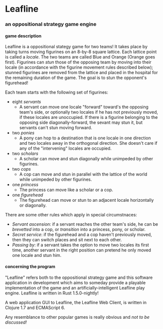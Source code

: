 # Leafline

### an oppositional strategy game engine

#### game description

Leafline is a oppositional stategy game for two teams! It takes place by taking turns moving figurines on an 8-by-8 square lattice. Each lattice point is called a *locale*. The two teams are called Blue and Orange (Orange goes first). Figurines can *stun* those of the opposing team by moving into their locale (in accordance with the figurine movement rules described below); stunned figurines are removed from the lattice and placed in the hospital for the remaining duration of the game. The goal is to stun the opponent's figurehead!

Each team starts with the following set of figurines:

* eight _servants_
  * A servant can move one locale "forward" toward's the opposing team's side, or optionally two locales if he has not previously moved, if these locales are unoccupied. If there is a figurine belonging to the opposing side diagonally-forward, the sevant may stun it, but servants can't stun moving forward.
* two _ponies_
  * A pony can hop to a destination that is one locale in one direction and two locales away in the orthogonal direction. She doesn't care if any of the "intervening" locales are occupied.
* two _scholars_
  * A scholar can move and stun diagonally while unimpeded by other figurines.
* two _cops_
  * A cop can move and stun in parallel with the lattice of the world while unimpeded by other figurines.
* one _princess_
  * The princess can move like a scholar or a cop.
* one _figurehead_
  * The figurehead can move or stun to an adjacent locale horizontally or diagonally.

There are some other rules which apply in special circumstnaces:

* _Servant ascension_: if a servant reaches the other team's side, he can be _brevetted_ into a cop, or _transition_ into a princess, pony, or scholar.
* _Secret service_: if the figurehead and a cop haven't previously moved, then they can switch places and sit next to each other.
* _Passing by_: if a servant takes the option to move two locales its first time, another servant in the right position can pretend he only moved one locale and stun him.


#### concerning the program

"Leafline" refers both to the oppositional strategy game and this software application in development which aims to someday provide a playable implementation of the game and an artificially-intelligent Leafline play engine. Leafline is written in Rust 1.5.0-nightly!

A web application GUI to Leafline, the Leafline Web Client, is written in Clojure 1.7 and ECMAScript 6.

Any resemblance to other popular games is really obvious and _not to be discussed!_

